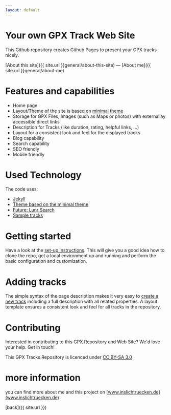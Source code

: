 ```yaml
---
layout: default
---
```



# Your own GPX Track Web Site

This Github repository creates Github Pages to present your GPX tracks nicely.

[About this site]({{ site.url }}general/about-this-site) 
&mdash;
[About me]({{ site.url }}general/about-me) 


# Features and capabilities

* Home page
* Layout/Theme of the site is based on [minimal theme](https://github.com/pages-themes/minimal)
* Storage for GPX Files, Images (such as Maps or photos) with externallay accessible direct links
* Description for Tracks (like duration, rating, helpful links, ...)
* Layout for a consistent look and feel for the displayed tracks
* Blog capability
* Search capability
* SEO friendly
* Mobile friendly


# Used Technology

The code uses:
- [Jekyll](https://jekyllrb.com/)
- [Theme based on the minimal theme](https://github.com/pages-themes/minimal)
- [Future: Lunr Search](http://lunrjs.com)
- [Sample tracks](https://www.inslichtruecken.de)


# Getting started

Have a look at the [set-up instructions](./general/set-up-instructions.html). This will give you a good idea how to clone the repo, get a local environment up and running and perform the basic configuration and customization.


# Adding tracks

The simple syntax of the page description makes it very easy to [create a new track](./general/how-to-add-tracks.html) including a full description with all related properties.
A layout template ensures a consistent look and feel for all tracks in the repository.


# Contributing

Interested in contributing to this GPX Repository and Web Site? We'd love your help. Get in touch!

This GPX Tracks Repository is licenced under [CC BY-SA 3.0](http://creativecommons.org/licenses/by-sa/3.0/>)


# more information

you can find more about me and this project on 
[www.inslichtruecken.de](www.inslichtruecken.de)


[back]({{ site.url }})
